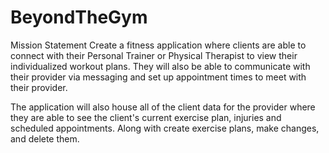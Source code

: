 # BeyondTheGym

Mission Statement
Create a fitness application where clients are able to connect with their Personal Trainer or Physical Therapist to view their individualized workout plans. They will also be able to communicate with their provider via messaging and set up appointment times to meet with their provider. 

The application will also house all of the client data for the provider where they are able to see the client's current exercise plan, injuries and scheduled appointments. Along with create exercise plans, make changes, and delete them. 
